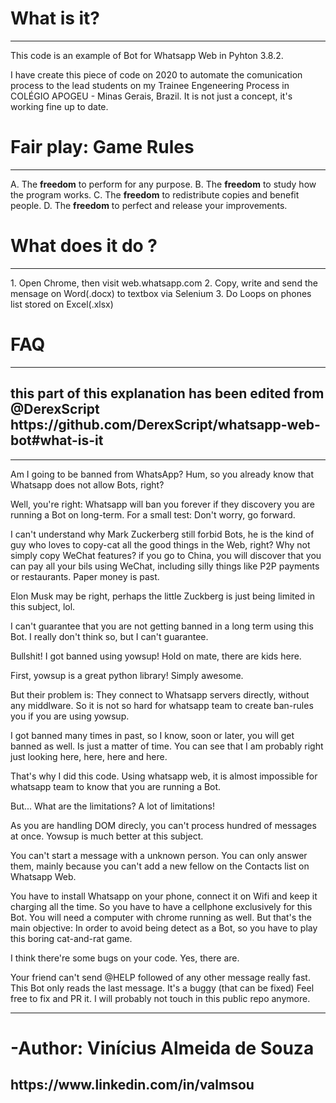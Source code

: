 <h1>What is it?</h1>
  <hr>
  
This code is an example of Bot for Whatsapp Web in Pyhton 3.8.2.

I have create this piece of code on 2020 to automate the comunication process to the lead students on my Trainee Engeneering Process in COLÉGIO APOGEU - Minas Gerais, Brazil. It is not just a concept, it's working fine up to date.

<h1>Fair play: Game Rules</h1>
<hr>
A. The <b>freedom</b> to perform for any purpose.</n>
B. The <b>freedom</b> to study how the program works.</n>
C. The <b>freedom</b> to redistribute copies and benefit people.</n>
D. The <b>freedom</b> to perfect and release your improvements.</n>

<h1>What does it do ?</h1>
<hr>
1. Open Chrome, then visit web.whatsapp.com</n>
2. Copy, write and send the mensage on Word(.docx) to textbox via Selenium</n>
3. Do Loops on phones list stored on Excel(.xlsx)</n>

<h1>FAQ</h1>
<hr>
<h2>this part of this explanation has been edited from @DerexScript https://github.com/DerexScript/whatsapp-web-bot#what-is-it </h2>
<hr>
Am I going to be banned from WhatsApp?
Hum, so you already know that Whatsapp does not allow Bots, right?

Well, you're right: Whatsapp will ban you forever if they discovery you are running a Bot on long-term. For a small test: Don't worry, go forward.

I can't understand why Mark Zuckerberg still forbid Bots, he is the kind of guy who loves to copy-cat all the good things in the Web, right? Why not simply copy WeChat features? if you go to China, you will discover that you can pay all your bils using WeChat, including silly things like P2P payments or restaurants. Paper money is past.

Elon Musk may be right, perhaps the little Zuckberg is just being limited in this subject, lol.

I can't guarantee that you are not getting banned in a long term using this Bot. I really don't think so, but I can't guarantee.

Bullshit! I got banned using yowsup!
Hold on mate, there are kids here.

First, yowsup is a great python library! Simply awesome.

But their problem is: They connect to Whatsapp servers directly, without any middlware. So it is not so hard for whatsapp team to create ban-rules you if you are using yowsup.

I got banned many times in past, so I know, soon or later, you will get banned as well. Is just a matter of time. You can see that I am probably right just looking here, here, here and here.

That's why I did this code. Using whatsapp web, it is almost impossible for whatsapp team to know that you are running a Bot.

But... What are the limitations?
A lot of limitations!

As you are handling DOM direcly, you can't process hundred of messages at once. Yowsup is much better at this subject.

You can't start a message with a unknown person. You can only answer them, mainly because you can't add a new fellow on the Contacts list on Whatsapp Web.

You have to install Whatsapp on your phone, connect it on Wifi and keep it charging all the time. So you have to have a cellphone exclusively for this Bot. You will need a computer with chrome running as well. But that's the main objective: In order to avoid being detect as a Bot, so you have to play this boring cat-and-rat game.

I think there're some bugs on your code.
Yes, there are.

Your friend can't send @HELP followed of any other message really fast. This Bot only reads the last message. It's a buggy (that can be fixed)
Feel free to fix and PR it. I will probably not touch in this public repo anymore.

<hr>
<h1>-Author: Vinícius Almeida de Souza</h1> 
  <h2>https://www.linkedin.com/in/valmsou</h2>
  
